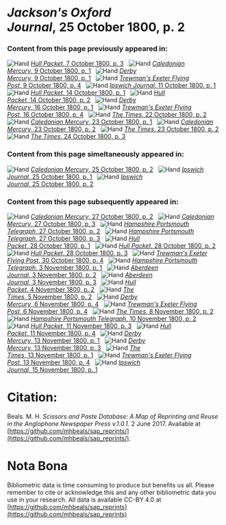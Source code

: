 # *Jackson's Oxford Journal*, 25 October 1800, p. 2  
  
### Content from this page previously appeared in:  
![Hand](http://scissorsandpaste.net/wp-content/uploads/2017/06/smallhandpointer.png) [*Hull Packet*, 7 October 1800, p. 3](https://mhbeals.github.io/sap_html/Hull-Packet/Hull-Packet-7-October-1800-p-3)  
![Hand](http://scissorsandpaste.net/wp-content/uploads/2017/06/smallhandpointer.png) [*Caledonian Mercury*, 9 October 1800, p. 1](https://mhbeals.github.io/sap_html/Caledonian-Mercury/Caledonian-Mercury-9-October-1800-p-1)  
![Hand](http://scissorsandpaste.net/wp-content/uploads/2017/06/smallhandpointer.png) [*Derby Mercury*, 9 October 1800, p. 1](https://mhbeals.github.io/sap_html/Derby-Mercury/Derby-Mercury-9-October-1800-p-1)  
![Hand](http://scissorsandpaste.net/wp-content/uploads/2017/06/smallhandpointer.png) [*Trewman's Exeter Flying Post*, 9 October 1800, p. 4](https://mhbeals.github.io/sap_html/Trewman's-Exeter-Flying-Post/Trewman's-Exeter-Flying-Post-9-October-1800-p-4)  
![Hand](http://scissorsandpaste.net/wp-content/uploads/2017/06/smallhandpointer.png) [*Ipswich Journal*, 11 October 1800, p. 1](https://mhbeals.github.io/sap_html/Ipswich-Journal/Ipswich-Journal-11-October-1800-p-1)  
![Hand](http://scissorsandpaste.net/wp-content/uploads/2017/06/smallhandpointer.png) [*Hull Packet*, 14 October 1800, p. 1](https://mhbeals.github.io/sap_html/Hull-Packet/Hull-Packet-14-October-1800-p-1)  
![Hand](http://scissorsandpaste.net/wp-content/uploads/2017/06/smallhandpointer.png) [*Hull Packet*, 14 October 1800, p. 2](https://mhbeals.github.io/sap_html/Hull-Packet/Hull-Packet-14-October-1800-p-2)  
![Hand](http://scissorsandpaste.net/wp-content/uploads/2017/06/smallhandpointer.png) [*Derby Mercury*, 16 October 1800, p. 1](https://mhbeals.github.io/sap_html/Derby-Mercury/Derby-Mercury-16-October-1800-p-1)  
![Hand](http://scissorsandpaste.net/wp-content/uploads/2017/06/smallhandpointer.png) [*Trewman's Exeter Flying Post*, 16 October 1800, p. 4](https://mhbeals.github.io/sap_html/Trewman's-Exeter-Flying-Post/Trewman's-Exeter-Flying-Post-16-October-1800-p-4)  
![Hand](http://scissorsandpaste.net/wp-content/uploads/2017/06/smallhandpointer.png) [*The Times*, 22 October 1800, p. 2](https://mhbeals.github.io/sap_html/The-Times/The-Times-22-October-1800-p-2)  
![Hand](http://scissorsandpaste.net/wp-content/uploads/2017/06/smallhandpointer.png) [*Caledonian Mercury*, 23 October 1800, p. 1](https://mhbeals.github.io/sap_html/Caledonian-Mercury/Caledonian-Mercury-23-October-1800-p-1)  
![Hand](http://scissorsandpaste.net/wp-content/uploads/2017/06/smallhandpointer.png) [*Caledonian Mercury*, 23 October 1800, p. 2](https://mhbeals.github.io/sap_html/Caledonian-Mercury/Caledonian-Mercury-23-October-1800-p-2)  
![Hand](http://scissorsandpaste.net/wp-content/uploads/2017/06/smallhandpointer.png) [*The Times*, 23 October 1800, p. 2](https://mhbeals.github.io/sap_html/The-Times/The-Times-23-October-1800-p-2)  
![Hand](http://scissorsandpaste.net/wp-content/uploads/2017/06/smallhandpointer.png) [*The Times*, 24 October 1800, p. 3](https://mhbeals.github.io/sap_html/The-Times/The-Times-24-October-1800-p-3)  
  
### Content from this page simeltaneously appeared in:  
![Hand](http://scissorsandpaste.net/wp-content/uploads/2017/06/smallhandpointer.png) [*Caledonian Mercury*, 25 October 1800, p. 2](https://mhbeals.github.io/sap_html/Caledonian-Mercury/Caledonian-Mercury-25-October-1800-p-2)  
![Hand](http://scissorsandpaste.net/wp-content/uploads/2017/06/smallhandpointer.png) [*Ipswich Journal*, 25 October 1800, p. 1](https://mhbeals.github.io/sap_html/Ipswich-Journal/Ipswich-Journal-25-October-1800-p-1)  
![Hand](http://scissorsandpaste.net/wp-content/uploads/2017/06/smallhandpointer.png) [*Ipswich Journal*, 25 October 1800, p. 2](https://mhbeals.github.io/sap_html/Ipswich-Journal/Ipswich-Journal-25-October-1800-p-2)  
  
### Content from this page subsequently appeared in:  
![Hand](http://scissorsandpaste.net/wp-content/uploads/2017/06/smallhandpointer.png) [*Caledonian Mercury*, 27 October 1800, p. 2](https://mhbeals.github.io/sap_html/Caledonian-Mercury/Caledonian-Mercury-27-October-1800-p-2)  
![Hand](http://scissorsandpaste.net/wp-content/uploads/2017/06/smallhandpointer.png) [*Caledonian Mercury*, 27 October 1800, p. 3](https://mhbeals.github.io/sap_html/Caledonian-Mercury/Caledonian-Mercury-27-October-1800-p-3)  
![Hand](http://scissorsandpaste.net/wp-content/uploads/2017/06/smallhandpointer.png) [*Hampshire Portsmouth Telegraph*, 27 October 1800, p. 2](https://mhbeals.github.io/sap_html/Hampshire-Portsmouth-Telegraph/Hampshire-Portsmouth-Telegraph-27-October-1800-p-2)  
![Hand](http://scissorsandpaste.net/wp-content/uploads/2017/06/smallhandpointer.png) [*Hampshire Portsmouth Telegraph*, 27 October 1800, p. 3](https://mhbeals.github.io/sap_html/Hampshire-Portsmouth-Telegraph/Hampshire-Portsmouth-Telegraph-27-October-1800-p-3)  
![Hand](http://scissorsandpaste.net/wp-content/uploads/2017/06/smallhandpointer.png) [*Hull Packet*, 28 October 1800, p. 1](https://mhbeals.github.io/sap_html/Hull-Packet/Hull-Packet-28-October-1800-p-1)  
![Hand](http://scissorsandpaste.net/wp-content/uploads/2017/06/smallhandpointer.png) [*Hull Packet*, 28 October 1800, p. 2](https://mhbeals.github.io/sap_html/Hull-Packet/Hull-Packet-28-October-1800-p-2)  
![Hand](http://scissorsandpaste.net/wp-content/uploads/2017/06/smallhandpointer.png) [*Hull Packet*, 28 October 1800, p. 3](https://mhbeals.github.io/sap_html/Hull-Packet/Hull-Packet-28-October-1800-p-3)  
![Hand](http://scissorsandpaste.net/wp-content/uploads/2017/06/smallhandpointer.png) [*Trewman's Exeter Flying Post*, 30 October 1800, p. 4](https://mhbeals.github.io/sap_html/Trewman's-Exeter-Flying-Post/Trewman's-Exeter-Flying-Post-30-October-1800-p-4)  
![Hand](http://scissorsandpaste.net/wp-content/uploads/2017/06/smallhandpointer.png) [*Hampshire Portsmouth Telegraph*, 3 November 1800, p. 1](https://mhbeals.github.io/sap_html/Hampshire-Portsmouth-Telegraph/Hampshire-Portsmouth-Telegraph-3-November-1800-p-1)  
![Hand](http://scissorsandpaste.net/wp-content/uploads/2017/06/smallhandpointer.png) [*Aberdeen Journal*, 3 November 1800, p. 2](https://mhbeals.github.io/sap_html/Aberdeen-Journal/Aberdeen-Journal-3-November-1800-p-2)  
![Hand](http://scissorsandpaste.net/wp-content/uploads/2017/06/smallhandpointer.png) [*Aberdeen Journal*, 3 November 1800, p. 3](https://mhbeals.github.io/sap_html/Aberdeen-Journal/Aberdeen-Journal-3-November-1800-p-3)  
![Hand](http://scissorsandpaste.net/wp-content/uploads/2017/06/smallhandpointer.png) [*Hull Packet*, 4 November 1800, p. 2](https://mhbeals.github.io/sap_html/Hull-Packet/Hull-Packet-4-November-1800-p-2)  
![Hand](http://scissorsandpaste.net/wp-content/uploads/2017/06/smallhandpointer.png) [*The Times*, 5 November 1800, p. 2](https://mhbeals.github.io/sap_html/The-Times/The-Times-5-November-1800-p-2)  
![Hand](http://scissorsandpaste.net/wp-content/uploads/2017/06/smallhandpointer.png) [*Derby Mercury*, 6 November 1800, p. 4](https://mhbeals.github.io/sap_html/Derby-Mercury/Derby-Mercury-6-November-1800-p-4)  
![Hand](http://scissorsandpaste.net/wp-content/uploads/2017/06/smallhandpointer.png) [*Trewman's Exeter Flying Post*, 6 November 1800, p. 4](https://mhbeals.github.io/sap_html/Trewman's-Exeter-Flying-Post/Trewman's-Exeter-Flying-Post-6-November-1800-p-4)  
![Hand](http://scissorsandpaste.net/wp-content/uploads/2017/06/smallhandpointer.png) [*The Times*, 8 November 1800, p. 2](https://mhbeals.github.io/sap_html/The-Times/The-Times-8-November-1800-p-2)  
![Hand](http://scissorsandpaste.net/wp-content/uploads/2017/06/smallhandpointer.png) [*Hampshire Portsmouth Telegraph*, 10 November 1800, p. 2](https://mhbeals.github.io/sap_html/Hampshire-Portsmouth-Telegraph/Hampshire-Portsmouth-Telegraph-10-November-1800-p-2)  
![Hand](http://scissorsandpaste.net/wp-content/uploads/2017/06/smallhandpointer.png) [*Hull Packet*, 11 November 1800, p. 3](https://mhbeals.github.io/sap_html/Hull-Packet/Hull-Packet-11-November-1800-p-3)  
![Hand](http://scissorsandpaste.net/wp-content/uploads/2017/06/smallhandpointer.png) [*Hull Packet*, 11 November 1800, p. 4](https://mhbeals.github.io/sap_html/Hull-Packet/Hull-Packet-11-November-1800-p-4)  
![Hand](http://scissorsandpaste.net/wp-content/uploads/2017/06/smallhandpointer.png) [*Derby Mercury*, 13 November 1800, p. 1](https://mhbeals.github.io/sap_html/Derby-Mercury/Derby-Mercury-13-November-1800-p-1)  
![Hand](http://scissorsandpaste.net/wp-content/uploads/2017/06/smallhandpointer.png) [*Derby Mercury*, 13 November 1800, p. 3](https://mhbeals.github.io/sap_html/Derby-Mercury/Derby-Mercury-13-November-1800-p-3)  
![Hand](http://scissorsandpaste.net/wp-content/uploads/2017/06/smallhandpointer.png) [*The Times*, 13 November 1800, p. 1](https://mhbeals.github.io/sap_html/The-Times/The-Times-13-November-1800-p-1)  
![Hand](http://scissorsandpaste.net/wp-content/uploads/2017/06/smallhandpointer.png) [*Trewman's Exeter Flying Post*, 13 November 1800, p. 4](https://mhbeals.github.io/sap_html/Trewman's-Exeter-Flying-Post/Trewman's-Exeter-Flying-Post-13-November-1800-p-4)  
![Hand](http://scissorsandpaste.net/wp-content/uploads/2017/06/smallhandpointer.png) [*Ipswich Journal*, 15 November 1800, p. 1](https://mhbeals.github.io/sap_html/Ipswich-Journal/Ipswich-Journal-15-November-1800-p-1)  


# Citation: 

Beals. M. H. *Scissors and Paste Database: A Map of Reprinting and Reuse in the Anglophone Newspaper Press v.1.0.1.* 2 June 2017. Available at [https://github.com/mhbeals/sap_reprints/](https://github.com/mhbeals/sap_reprints/). 

# Nota Bona

Bibliometric data is time consuming to produce but benefits us all. Please remember to cite or acknowledge this and any other bibliometric data you use in your research. All data is available CC-BY 4.0 at [https://github.com/mhbeals/sap_reprints](https://github.com/mhbeals/sap_reprints)